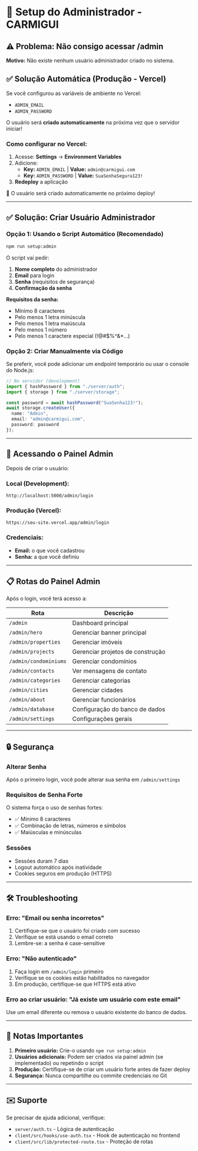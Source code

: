 # 🔐 Setup do Administrador - CARMIGUI

## ⚠️ Problema: Não consigo acessar /admin

**Motivo:** Não existe nenhum usuário administrador criado no sistema.

## ✅ Solução Automática (Produção - Vercel)

Se você configurou as variáveis de ambiente no Vercel:
- `ADMIN_EMAIL`
- `ADMIN_PASSWORD`

O usuário será **criado automaticamente** na próxima vez que o servidor iniciar!

### Como configurar no Vercel:

1. Acesse: **Settings** → **Environment Variables**
2. Adicione:
   - **Key:** `ADMIN_EMAIL` | **Value:** `admin@carmigui.com`
   - **Key:** `ADMIN_PASSWORD` | **Value:** `SuaSenhaSegura123!`
3. **Redeploy** a aplicação

🎉 O usuário será criado automaticamente no próximo deploy!

---

## ✅ Solução: Criar Usuário Administrador

### Opção 1: Usando o Script Automático (Recomendado)

```bash
npm run setup:admin
```

O script vai pedir:
1. **Nome completo** do administrador
2. **Email** para login
3. **Senha** (requisitos de segurança)
4. **Confirmação da senha**

**Requisitos da senha:**
- Mínimo 8 caracteres
- Pelo menos 1 letra minúscula
- Pelo menos 1 letra maiúscula
- Pelo menos 1 número
- Pelo menos 1 caractere especial (!@#$%^&*...)

### Opção 2: Criar Manualmente via Código

Se preferir, você pode adicionar um endpoint temporário ou usar o console do Node.js:

```typescript
// No servidor (development)
import { hashPassword } from "./server/auth";
import { storage } from "./server/storage";

const password = await hashPassword("SuaSenha123!");
await storage.createUser({
  name: "Admin",
  email: "admin@carmigui.com",
  password: password
});
```

---

## 🚀 Acessando o Painel Admin

Depois de criar o usuário:

### Local (Development):
```
http://localhost:5000/admin/login
```

### Produção (Vercel):
```
https://seu-site.vercel.app/admin/login
```

### Credenciais:
- **Email:** o que você cadastrou
- **Senha:** a que você definiu

---

## 📋 Rotas do Painel Admin

Após o login, você terá acesso a:

| Rota | Descrição |
|------|-----------|
| `/admin` | Dashboard principal |
| `/admin/hero` | Gerenciar banner principal |
| `/admin/properties` | Gerenciar imóveis |
| `/admin/projects` | Gerenciar projetos de construção |
| `/admin/condominiums` | Gerenciar condomínios |
| `/admin/contacts` | Ver mensagens de contato |
| `/admin/categories` | Gerenciar categorias |
| `/admin/cities` | Gerenciar cidades |
| `/admin/about` | Gerenciar funcionários |
| `/admin/database` | Configuração do banco de dados |
| `/admin/settings` | Configurações gerais |

---

## 🔒 Segurança

### Alterar Senha

Após o primeiro login, você pode alterar sua senha em `/admin/settings`

### Requisitos de Senha Forte

O sistema força o uso de senhas fortes:
- ✅ Mínimo 8 caracteres
- ✅ Combinação de letras, números e símbolos
- ✅ Maiúsculas e minúsculas

### Sessões

- Sessões duram 7 dias
- Logout automático após inatividade
- Cookies seguros em produção (HTTPS)

---

## 🛠️ Troubleshooting

### Erro: "Email ou senha incorretos"

1. Certifique-se que o usuário foi criado com sucesso
2. Verifique se está usando o email correto
3. Lembre-se: a senha é case-sensitive

### Erro: "Não autenticado"

1. Faça login em `/admin/login` primeiro
2. Verifique se os cookies estão habilitados no navegador
3. Em produção, certifique-se que HTTPS está ativo

### Erro ao criar usuário: "Já existe um usuário com este email"

Use um email diferente ou remova o usuário existente do banco de dados.

---

## 📝 Notas Importantes

1. **Primeiro usuário:** Crie-o usando `npm run setup:admin`
2. **Usuários adicionais:** Podem ser criados via painel admin (se implementado) ou repetindo o script
3. **Produção:** Certifique-se de criar um usuário forte antes de fazer deploy
4. **Segurança:** Nunca compartilhe ou commite credenciais no Git

---

## ✉️ Suporte

Se precisar de ajuda adicional, verifique:
- `server/auth.ts` - Lógica de autenticação
- `client/src/hooks/use-auth.tsx` - Hook de autenticação no frontend
- `client/src/lib/protected-route.tsx` - Proteção de rotas
